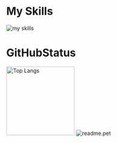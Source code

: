 <h1>My Skills</h1>
<img alt="my skills" src="https://skillicons.dev/icons?theme=light&perline=8&i=ai,pr,ae,blender,arduino,c,raspberrypi,py,p5js,unity,cs,html,css,figma,github,vscode" />

<h1>GitHubStatus</h1>
<p align="left">
<img alt="Top Langs" height="180px"src="https://github-readme-stats.vercel.app/api/top-langs/?username=Rino1011&layout=compact">
<img alt="readme.pet" src="https://readme.pet/api?username=Rino1011" />
</p>
